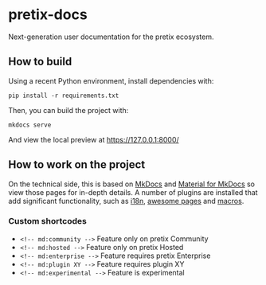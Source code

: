# pretix-docs

Next-generation user documentation for the pretix ecosystem.

## How to build

Using a recent Python environment, install dependencies with:

    pip install -r requirements.txt

Then, you can build the project with:

    mkdocs serve

And view the local preview at https://127.0.0.1:8000/

## How to work on the project

On the technical side, this is based on [MkDocs](https://www.mkdocs.org/) and [Material for MkDocs](https://squidfunk.github.io/mkdocs-material/)
so view those pages for in-depth details. A number of plugins are installed that add significant functionality, such as
[i18n](https://github.com/ultrabug/mkdocs-static-i18n), [awesome pages](https://github.com/lukasgeiter/mkdocs-awesome-pages-plugin) and
[macros](https://mkdocs-macros-plugin.readthedocs.io/en/latest/).

### Custom shortcodes

- ``<!-- md:community -->`` Feature only on pretix Community
- ``<!-- md:hosted -->`` Feature only on pretix Hosted
- ``<!-- md:enterprise -->`` Feature requires pretix Enterprise
- ``<!-- md:plugin XY -->`` Feature requires plugin XY
- ``<!-- md:experimental -->`` Feature is experimental

